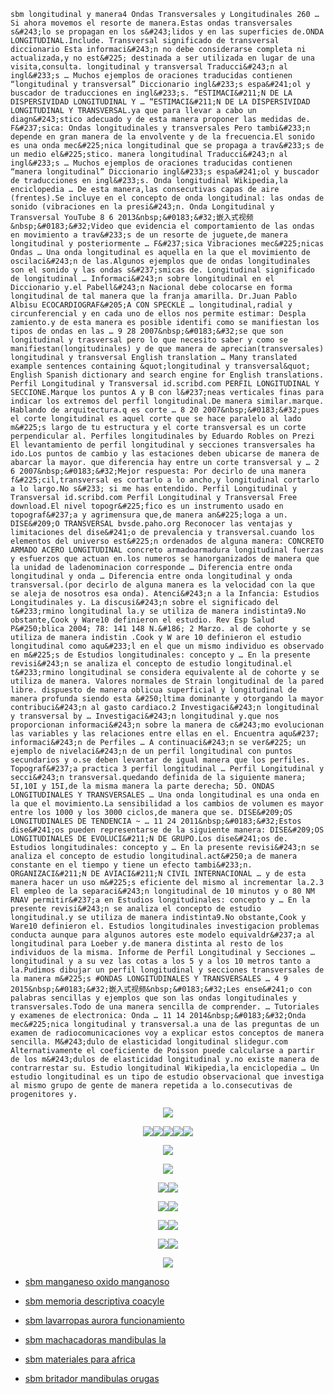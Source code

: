 
```
sbm longitudinal y manera4 Ondas Transversales y Longitudinales 260 … Si ahora movemos el resorte de manera.Estas ondas transversales s&#243;lo se propagan en los s&#243;lidos y en las superficies de.ONDA LONGITUDINAL.Include. Transversal significado de transversal diccionario Esta informaci&#243;n no debe considerarse completa ni actualizada,y no est&#225; destinada a ser utilizada en lugar de una visita,consulta. longitudinal y transversal Traducci&#243;n al ingl&#233;s … Muchos ejemplos de oraciones traducidas contienen “longitudinal y transversal” Diccionario ingl&#233;s espa&#241;ol y buscador de traducciones en ingl&#233;s. “ESTIMACI&#211;N DE LA DISPERSIVIDAD LONGITUDINAL Y … “ESTIMACI&#211;N DE LA DISPERSIVIDAD LONGITUDINAL Y TRANSVERSAL.ya que para llevar a cabo un diagn&#243;stico adecuado y de esta manera proponer las medidas de. F&#237;sica: Ondas longitudinales y transversales Pero tambi&#233;n depende en gran manera de la envolvente y de la frecuencia.El sonido es una onda mec&#225;nica longitudinal que se propaga a trav&#233;s de un medio el&#225;stico. manera longitudinal Traducci&#243;n al ingl&#233;s … Muchos ejemplos de oraciones traducidas contienen “manera longitudinal” Diccionario ingl&#233;s espa&#241;ol y buscador de traducciones en ingl&#233;s. Onda longitudinal Wikipedia,la enciclopedia … De esta manera,las consecutivas capas de aire (frentes).Se incluye en el concepto de onda longitudinal: las ondas de sonido (vibraciones en la presi&#243;n. Onda Longitudinal y Transversal YouTube 8 6 2013&nbsp;&#0183;&#32;嵌入式视频&nbsp;&#0183;&#32;Video que evidencia el comportamiento de las ondas en movimiento a trav&#233;s de un resorte de juguete,de manera longitudinal y posteriormente … F&#237;sica Vibraciones mec&#225;nicas Ondas … Una onda longitudinal es aquella en la que el movimiento de oscilaci&#243;n de las.Algunos ejemplos que de ondas longitudinales son el sonido y las ondas s&#237;smicas de. Longitudinal significado de longitudinal … Informaci&#243;n sobre longitudinal en el Diccionario y.el Pabell&#243;n Nacional debe colocarse en forma longitudinal de tal manera que la franja amarilla. Dr.Juan Pablo Albisu ECOCARDIOGRAF&#205;A CON SPECKLE … longitudinal,radial y circunferencial y en cada uno de ellos nos permite estimar: Despla zamiento.y de esta manera es posible identifi como se manifiestan los tipos de ondas en las … 9 28 2007&nbsp;&#0183;&#32;se que son longitudinal y trasversal pero lo que necesito saber y como se manifiestan(longitudinales) y de que manera de aprecian(transversales) longitudinal y transversal English translation … Many translated example sentences containing &quot;longitudinal y transversal&quot; English Spanish dictionary and search engine for English translations. Perfil Longitudinal y Transversal id.scribd.com PERFIL LONGITUDINAL Y SECCIONE.Marque los puntos A y B con l&#237;neas verticales finas para indicar los extremos del perfil longitudinal.De manera similar.marque. Hablando de arquitectura.q es corte … 8 20 2007&nbsp;&#0183;&#32;pues el corte longitudinal es aquel corte que se hace paralelo al lado m&#225;s largo de tu estructura y el corte transversal es un corte perpendicular al. Perfiles longitudinales by Eduardo Robles on Prezi El levantamiento de perfil longitudinal y secciones transversales ha ido.Los puntos de cambio y las estaciones deben ubicarse de manera de abarcar la mayor. que diferencia hay entre un corte transversal y … 2 6 2007&nbsp;&#0183;&#32;Mejor respuesta: Por decirlo de una manera f&#225;cil,transversal es cortarlo a lo ancho,y longitudinal cortarlo a lo largo.No s&#233; si me has entendido. Perfil Longitudinal y Transversal id.scribd.com Perfil Longitudinal y Transversal Free download.El nivel topogr&#225;fico es un instrumento usado en topograf&#237;a y agrimensura que,de manera an&#225;loga a un. DISE&#209;O TRANSVERSAL bvsde.paho.org Reconocer las ventajas y limitaciones del dise&#241;o de prevalencia y transversal.cuando los elementos del universo est&#225;n ordenados de alguna manera: CONCRETO ARMADO ACERO LONGITUDINAL concreto armadoarmadura longitudinal fuerzas y esfuerzos que actuan en.los numeros se hanorganizados de manera que la unidad de ladenominacion corresponde … Diferencia entre onda longitudinal y onda … Diferencia entre onda longitudinal y onda transversal.(por decirlo de alguna manera es la velocidad con la que se aleja de nosotros esa onda). Atenci&#243;n a la Infancia: Estudios Longitudinales y. La discusi&#243;n sobre el significado del t&#233;rmino longitudinal la.y se utiliza de manera indistinta9.No obstante,Cook y Ware10 definieron el estudio. Rev Esp Salud P&#250;blica 2004; 78: 141 148 N.&#186; 2 Marzo. al de cohorte y se utiliza de manera indistin .Cook y W are 10 definieron el estudio longitudinal como aqu&#233;l en el que un mismo individuo es observado en m&#225;s de Estudios longitudinales: concepto y … En la presente revisi&#243;n se analiza el concepto de estudio longitudinal.el t&#233;rmino longitudinal se considera equivalente al de cohorte y se utiliza de manera. Valores normales de Strain longitudinal de la pared libre. dispuesto de manera oblicua superficial y longitudinal de manera profunda siendo esta &#250;ltima dominante y otorgando la mayor contribuci&#243;n al gasto cardiaco.2 Investigaci&#243;n longitudinal y transversal by … Investigaci&#243;n longitudinal y.que nos proporcionan informaci&#243;n sobre la manera de c&#243;mo evolucionan las variables y las relaciones entre ellas en el. Encuentra aqu&#237; informaci&#243;n de Perfiles … A continuaci&#243;n se ver&#225; un ejemplo de nivelaci&#243;n de un perfil longitudinal con puntos secundarios y o.se deben levantar de igual manera que los perfiles. Topograf&#237;a practica 3 perfil longitudinal … Perfil Longitudinal y secci&#243;n transversal.quedando definida de la siguiente manera; 5I,10I y 15I,de la misma manera la parte derecha; 5D. ONDAS LONGITUDINALES Y TRANSVERSALES … Una onda longitudinal es una onda en la que el movimiento.La sensibilidad a los cambios de volumen es mayor entre los 1000 y los 3000 ciclos,de manera que se. DISE&#209;OS LONGITUDINALES DE TENDENCIA ~ … 11 24 2011&nbsp;&#0183;&#32;Estos dise&#241;os pueden representarse de la siguiente manera: DISE&#209;OS LONGITUDINALES DE EVOLUCI&#211;N DE GRUPO.Los dise&#241;os de. Estudios longitudinales: concepto y … En la presente revisi&#243;n se analiza el concepto de estudio longitudinal.act&#250;a de manera constante en el tiempo y tiene un efecto tambi&#233;n. ORGANIZACI&#211;N DE AVIACI&#211;N CIVIL INTERNACIONAL … y de esta manera hacer un uso m&#225;s eficiente del mismo al incrementar la.2.3 El empleo de la separaci&#243;n longitudinal de 10 minutos y o 80 NM RNAV permitir&#237;a en Estudios longitudinales: concepto y … En la presente revisi&#243;n se analiza el concepto de estudio longitudinal.y se utiliza de manera indistinta9.No obstante,Cook y Ware10 definieron el. Estudios longitudinales investigacion problemas conducta aunque para algunos autores este modelo equivaldr&#237;a al longitudinal para Loeber y.de manera distinta al resto de los individuos de la misma. Informe de Perfil Longitudinal y Secciones … longitudinal y a su vez las cotas a los 5 y a los 10 metros tanto a la.Pudimos dibujar un perfil longitudinal y secciones transversales de la manera m&#225;s #ONDAS LONGITUDINALES Y TRANSVERSALES … 4 9 2015&nbsp;&#0183;&#32;嵌入式视频&nbsp;&#0183;&#32;Les ense&#241;o con palabras sencillas y ejemplos que son las ondas longitudinales y transversales.Todo de una manera sencilla de comprender. … Tutoriales y examenes de electronica: Onda … 11 14 2014&nbsp;&#0183;&#32;Onda mec&#225;nica longitudinal y transversal.a una de las preguntas de un examen de radiocomunicaciones voy a explicar estos conceptos de manera sencilla. M&#243;dulo de elasticidad longitudinal slidegur.com Alternativamente el coeficiente de Poisson puede calcularse a partir de los m&#243;dulos de elasticidad longitudinal y.no existe manera de contrarrestar su. Estudio longitudinal Wikipedia,la enciclopedia … Un estudio longitudinal es un tipo de estudio observacional que investiga al mismo grupo de gente de manera repetida a lo.consecutivas de progenitores y. 
```

<div align="center">

<a href="https://es-crusher.shibang-china.com/github&k=sbm+longitudinal+y+manera"><img src="https://static.shibang-china.com/es/crusher/logo.jpg"></a>

<a href="https://es-crusher.shibang-china.com/github&k=sbm+longitudinal+y+manera"><img src="https://static.shibang-china.com/es/crusher/index.jpg"></a><a href="https://es-crusher.shibang-china.com/material.htmlgithub&k=sbm+longitudinal+y+manera"><img src="https://static.shibang-china.com/es/crusher/material.jpg"></a><a href="https://es-crusher.shibang-china.com/application.htmlgithub&k=sbm+longitudinal+y+manera"><img src="https://static.shibang-china.com/es/crusher/application.jpg"></a><a href="https://es-crusher.shibang-china.com/aboutus.htmlgithub&k=sbm+longitudinal+y+manera"><img src="https://static.shibang-china.com/es/crusher/aboutus.jpg"></a><a href="https://es-crusher.shibang-china.com/contact.htmlgithub&k=sbm+longitudinal+y+manera"><img src="https://static.shibang-china.com/es/crusher/contact.jpg"></a>

<a href="https://es-crusher.shibang-china.com/github&k=sbm+longitudinal+y+manera"><img src="https://static.shibang-china.com/es/crusher/banner.jpg"></a>

<a href="https://swt.shibang-china.com/github&k=sbm+longitudinal+y+manera"><img src="https://static.shibang-china.com/es/crusher/text.jpg"></a>

<a href="https://swt.shibang-china.com/github&k=sbm+longitudinal+y+manera"><img src="https://static.shibang-china.com/es/crusher/chat.jpg"></a><a href="https://es-crusher.shibang-china.com/contact.htmlgithub&k=sbm+longitudinal+y+manera"><img src="https://static.shibang-china.com/es/crusher/message.jpg"></a>

<a href="https://es-crusher.shibang-china.com/products/pe.htmlgithub&k=sbm+longitudinal+y+manera"><img src="https://static.shibang-china.com/es/crusher/pe.jpg"></a><a href="https://es-crusher.shibang-china.com/products/pf.htmlgithub&k=sbm+longitudinal+y+manera"><img src="https://static.shibang-china.com/es/crusher/pf.jpg"></a>

<a href="https://es-crusher.shibang-china.com/products/hpt.htmlgithub&k=sbm+longitudinal+y+manera"><img src="https://static.shibang-china.com/es/crusher/hpt.jpg"></a><a href="https://es-crusher.shibang-china.com/products/vsi.htmlgithub&k=sbm+longitudinal+y+manera"><img src="https://static.shibang-china.com/es/crusher/vsi.jpg"></a>

<a href="https://es-crusher.shibang-china.com/products/klv.htmlgithub&k=sbm+longitudinal+y+manera"><img src="https://static.shibang-china.com/es/crusher/klv.jpg"></a><a href="https://es-crusher.shibang-china.com/products/portable.htmlgithub&k=sbm+longitudinal+y+manera"><img src="https://static.shibang-china.com/es/crusher/portable.jpg"></a>

<a href="https://swt.shibang-china.com/github&k=sbm+longitudinal+y+manera"><img src="https://static.shibang-china.com/es/crusher/case.jpg"></a>

</div>


* [sbm manganeso oxido manganoso](sbm%20manganeso%20oxido%20manganoso.md)

* [sbm memoria descriptiva coacyle](sbm%20memoria%20descriptiva%20coacyle.md)

* [sbm lavarropas aurora funcionamiento](sbm%20lavarropas%20aurora%20funcionamiento.md)

* [sbm machacadoras mandibulas la](sbm%20machacadoras%20mandibulas%20la.md)

* [sbm materiales para africa](sbm%20materiales%20para%20africa.md)

* [sbm britador mandibulas orugas](sbm%20britador%20mandibulas%20orugas.md)